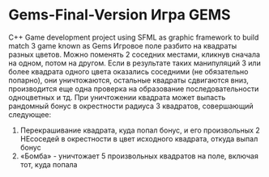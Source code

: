 # Gems-Final-Version Игра GEMS
C++ Game development project using SFML as graphic framework to build match 3 game known as Gems
Игровое поле разбито на квадраты разных цветов. Можно поменять 2 соседних местами, кликнув сначала на одном, потом на другом. Если в результате таких манипуляций 3 или более квадрата одного цвета оказались соседними (не обязательно попарно), они уничтожаются, остальные квадраты сдвигаются вниз, производится еще одна проверка на образование последовательности одноцветных и тд. При уничтожении квадрата может выпасть рандомный бонус в окрестности радиуса 3 квадратов, совершающий следующее:
1)	 Перекрашивание квадрата, куда попал бонус, и его произвольных 2 НЕсоседей в окрестности в цвет исходного квадрата, откуда выпал бонус
2)	«Бомба» - уничтожает 5 произвольных квадратов на поле, включая тот, куда попала
